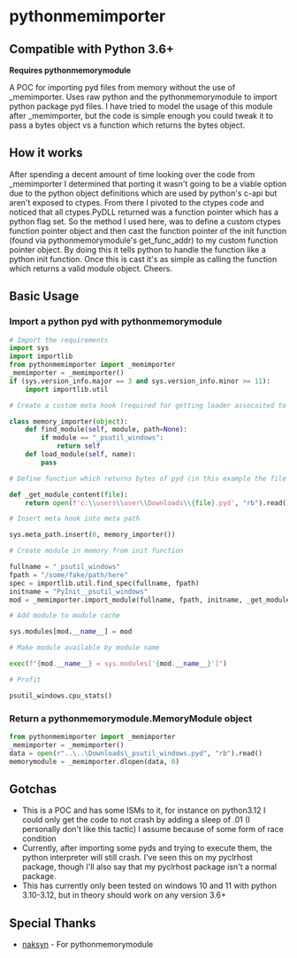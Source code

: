 # pythonmemimporter

## **Compatible with Python 3.6+**

**Requires pythonmemorymodule**

A POC for importing pyd files from memory without the use of _memimporter. Uses raw python and the pythonmemorymodule to import python package pyd files. I have tried to model the usage of this module after _memimporter, but the code is simple enough you could tweak it to pass a bytes object vs a function which returns the bytes object.

## How it works

After spending a decent amount of time looking over the code from _memimporter I determined that porting it wasn't going to be a viable option due to the python object definitions which are used by python's c-api but aren't exposed to ctypes. From there I pivoted to the ctypes code and noticed that all ctypes.PyDLL returned was a function pointer which has a python flag set. So the method I used here, was to define a custom ctypes function pointer object and then cast the function pointer of the init function (found via pythonmemorymodule's get_func_addr) to my custom function pointer object. By doing this it tells python to handle the function like a python init function. Once this is cast it's as simple as calling the function which returns a valid module object. Cheers.

## Basic Usage

### Import a python pyd with pythonmemorymodule

```python
# Import the requirements
import sys
import importlib
from pythonmemimporter import _memimporter
_memimporter = _memimporter()
if (sys.version_info.major == 3 and sys.version_info.minor >= 11):
    import importlib.util

# Create a custom meta hook (required for getting loader assocaited to spec, this example does not work with python 3.12+)

class memory_importer(object):
    def find_module(self, module, path=None):
        if module == "_psutil_windows":
            return self
    def load_module(self, name):
        pass

# Define function which returns bytes of pyd (in this example the file _psutil_windows.pyd exists in my Downloads directory)

def _get_module_content(file):
    return open(f'c:\\users\\user\\Downloads\\{file}.pyd', "rb").read()

# Insert meta hook into meta path

sys.meta_path.insert(0, memory_importer())

# Create module in memory from init function

fullname = "_psutil_windows"
fpath = "/some/fake/path/here"
spec = importlib.util.find_spec(fullname, fpath)
initname = "PyInit__psutil_windows"
mod = _memimporter.import_module(fullname, fpath, initname, _get_module_content, spec)

# Add module to module cache

sys.modules[mod.__name__] = mod

# Make module available by module name

exec(f"{mod.__name__} = sys.modules['{mod.__name__}']")

# Profit

psutil_windows.cpu_stats()
```

### Return a pythonmemorymodule.MemoryModule object

```python
from pythonmemimporter import _memimporter
_memimporter = _memimporter()
data = open(r"..\..\Downloads\_psutil_windows.pyd", "rb").read()
memorymodule = _memimporter.dlopen(data, 0)
```

## Gotchas

* This is a POC and has some ISMs to it, for instance on python3.12 I could only get the code to not crash by adding a sleep of .01 (I personally don't like this tactic) I assume because of some form of race condition
* Currently, after importing some pyds and trying to execute them, the python interpreter will still crash. I've seen this on my pyclrhost package, though I'll also say that my pyclrhost package isn't a normal package.
* This has currently only been tested on windows 10 and 11 with python 3.10-3.12, but in theory should work on any version 3.6+

## Special Thanks

* [naksyn](https://github.com/naksyn) - For pythonmemorymodule

